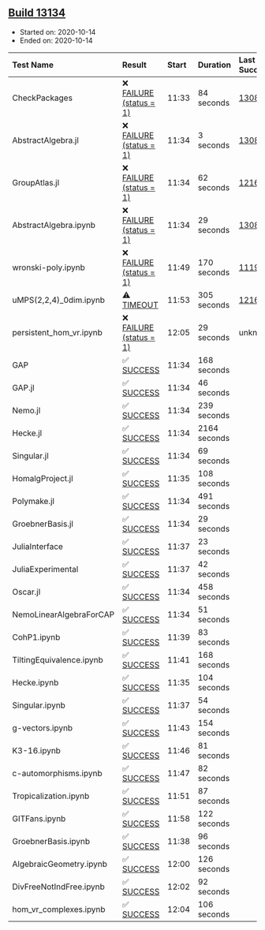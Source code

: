 ## [Build 13134](https://oscarci.mathematik.uni-kl.de/job/oscar/13134/)

* Started on: 2020-10-14
* Ended on: 2020-10-14

| Test Name    | Result | Start | Duration | Last Success | First Failure |
|:-------------|:-------|:------|:---------|:-------------|:--------------|
| CheckPackages | ❌ [FAILURE (status = 1)](https://oscarci.mathematik.uni-kl.de/job/oscar/13134/artifact/logs/build-13134/CheckPackages.log) | 11:33 | 84 seconds | [13085](https://oscarci.mathematik.uni-kl.de/job/oscar/13085/) | [13086](https://oscarci.mathematik.uni-kl.de/job/oscar/13086/) |
| AbstractAlgebra.jl | ❌ [FAILURE (status = 1)](https://oscarci.mathematik.uni-kl.de/job/oscar/13134/artifact/logs/build-13134/AbstractAlgebra.jl.log) | 11:34 | 3 seconds | [13085](https://oscarci.mathematik.uni-kl.de/job/oscar/13085/) | [13086](https://oscarci.mathematik.uni-kl.de/job/oscar/13086/) |
| GroupAtlas.jl | ❌ [FAILURE (status = 1)](https://oscarci.mathematik.uni-kl.de/job/oscar/13134/artifact/logs/build-13134/GroupAtlas.jl.log) | 11:34 | 62 seconds | [12167](https://oscarci.mathematik.uni-kl.de/job/oscar/12167/) | [12168](https://oscarci.mathematik.uni-kl.de/job/oscar/12168/) |
| AbstractAlgebra.ipynb | ❌ [FAILURE (status = 1)](https://oscarci.mathematik.uni-kl.de/job/oscar/13134/artifact/logs/build-13134/AbstractAlgebra.ipynb.log) | 11:34 | 29 seconds | [13085](https://oscarci.mathematik.uni-kl.de/job/oscar/13085/) | [13086](https://oscarci.mathematik.uni-kl.de/job/oscar/13086/) |
| wronski-poly.ipynb | ❌ [FAILURE (status = 1)](https://oscarci.mathematik.uni-kl.de/job/oscar/13134/artifact/logs/build-13134/wronski-poly.ipynb.log) | 11:49 | 170 seconds | [11192](https://oscarci.mathematik.uni-kl.de/job/oscar/11192/) | [11193](https://oscarci.mathematik.uni-kl.de/job/oscar/11193/) |
| uMPS(2,2,4)_0dim.ipynb | ⚠ [TIMEOUT](https://oscarci.mathematik.uni-kl.de/job/oscar/13134/artifact/logs/build-13134/uMPS-2-2-4-_0dim.ipynb.log) | 11:53 | 305 seconds | [12167](https://oscarci.mathematik.uni-kl.de/job/oscar/12167/) | [12168](https://oscarci.mathematik.uni-kl.de/job/oscar/12168/) |
| persistent_hom_vr.ipynb | ❌ [FAILURE (status = 1)](https://oscarci.mathematik.uni-kl.de/job/oscar/13134/artifact/logs/build-13134/persistent_hom_vr.ipynb.log) | 12:05 | 29 seconds | unknown | unknown |
| GAP | ✅ [SUCCESS](https://oscarci.mathematik.uni-kl.de/job/oscar/13134/artifact/logs/build-13134/GAP.log) | 11:34 | 168 seconds |  |  |
| GAP.jl | ✅ [SUCCESS](https://oscarci.mathematik.uni-kl.de/job/oscar/13134/artifact/logs/build-13134/GAP.jl.log) | 11:34 | 46 seconds |  |  |
| Nemo.jl | ✅ [SUCCESS](https://oscarci.mathematik.uni-kl.de/job/oscar/13134/artifact/logs/build-13134/Nemo.jl.log) | 11:34 | 239 seconds |  |  |
| Hecke.jl | ✅ [SUCCESS](https://oscarci.mathematik.uni-kl.de/job/oscar/13134/artifact/logs/build-13134/Hecke.jl.log) | 11:34 | 2164 seconds |  |  |
| Singular.jl | ✅ [SUCCESS](https://oscarci.mathematik.uni-kl.de/job/oscar/13134/artifact/logs/build-13134/Singular.jl.log) | 11:34 | 69 seconds |  |  |
| HomalgProject.jl | ✅ [SUCCESS](https://oscarci.mathematik.uni-kl.de/job/oscar/13134/artifact/logs/build-13134/HomalgProject.jl.log) | 11:35 | 108 seconds |  |  |
| Polymake.jl | ✅ [SUCCESS](https://oscarci.mathematik.uni-kl.de/job/oscar/13134/artifact/logs/build-13134/Polymake.jl.log) | 11:34 | 491 seconds |  |  |
| GroebnerBasis.jl | ✅ [SUCCESS](https://oscarci.mathematik.uni-kl.de/job/oscar/13134/artifact/logs/build-13134/GroebnerBasis.jl.log) | 11:34 | 29 seconds |  |  |
| JuliaInterface | ✅ [SUCCESS](https://oscarci.mathematik.uni-kl.de/job/oscar/13134/artifact/logs/build-13134/JuliaInterface.log) | 11:37 | 23 seconds |  |  |
| JuliaExperimental | ✅ [SUCCESS](https://oscarci.mathematik.uni-kl.de/job/oscar/13134/artifact/logs/build-13134/JuliaExperimental.log) | 11:37 | 42 seconds |  |  |
| Oscar.jl | ✅ [SUCCESS](https://oscarci.mathematik.uni-kl.de/job/oscar/13134/artifact/logs/build-13134/Oscar.jl.log) | 11:34 | 458 seconds |  |  |
| NemoLinearAlgebraForCAP | ✅ [SUCCESS](https://oscarci.mathematik.uni-kl.de/job/oscar/13134/artifact/logs/build-13134/NemoLinearAlgebraForCAP.log) | 11:34 | 51 seconds |  |  |
| CohP1.ipynb | ✅ [SUCCESS](https://oscarci.mathematik.uni-kl.de/job/oscar/13134/artifact/logs/build-13134/CohP1.ipynb.log) | 11:39 | 83 seconds |  |  |
| TiltingEquivalence.ipynb | ✅ [SUCCESS](https://oscarci.mathematik.uni-kl.de/job/oscar/13134/artifact/logs/build-13134/TiltingEquivalence.ipynb.log) | 11:41 | 168 seconds |  |  |
| Hecke.ipynb | ✅ [SUCCESS](https://oscarci.mathematik.uni-kl.de/job/oscar/13134/artifact/logs/build-13134/Hecke.ipynb.log) | 11:35 | 104 seconds |  |  |
| Singular.ipynb | ✅ [SUCCESS](https://oscarci.mathematik.uni-kl.de/job/oscar/13134/artifact/logs/build-13134/Singular.ipynb.log) | 11:37 | 54 seconds |  |  |
| g-vectors.ipynb | ✅ [SUCCESS](https://oscarci.mathematik.uni-kl.de/job/oscar/13134/artifact/logs/build-13134/g-vectors.ipynb.log) | 11:43 | 154 seconds |  |  |
| K3-16.ipynb | ✅ [SUCCESS](https://oscarci.mathematik.uni-kl.de/job/oscar/13134/artifact/logs/build-13134/K3-16.ipynb.log) | 11:46 | 81 seconds |  |  |
| c-automorphisms.ipynb | ✅ [SUCCESS](https://oscarci.mathematik.uni-kl.de/job/oscar/13134/artifact/logs/build-13134/c-automorphisms.ipynb.log) | 11:47 | 82 seconds |  |  |
| Tropicalization.ipynb | ✅ [SUCCESS](https://oscarci.mathematik.uni-kl.de/job/oscar/13134/artifact/logs/build-13134/Tropicalization.ipynb.log) | 11:51 | 87 seconds |  |  |
| GITFans.ipynb | ✅ [SUCCESS](https://oscarci.mathematik.uni-kl.de/job/oscar/13134/artifact/logs/build-13134/GITFans.ipynb.log) | 11:58 | 122 seconds |  |  |
| GroebnerBasis.ipynb | ✅ [SUCCESS](https://oscarci.mathematik.uni-kl.de/job/oscar/13134/artifact/logs/build-13134/GroebnerBasis.ipynb.log) | 11:38 | 96 seconds |  |  |
| AlgebraicGeometry.ipynb | ✅ [SUCCESS](https://oscarci.mathematik.uni-kl.de/job/oscar/13134/artifact/logs/build-13134/AlgebraicGeometry.ipynb.log) | 12:00 | 126 seconds |  |  |
| DivFreeNotIndFree.ipynb | ✅ [SUCCESS](https://oscarci.mathematik.uni-kl.de/job/oscar/13134/artifact/logs/build-13134/DivFreeNotIndFree.ipynb.log) | 12:02 | 92 seconds |  |  |
| hom_vr_complexes.ipynb | ✅ [SUCCESS](https://oscarci.mathematik.uni-kl.de/job/oscar/13134/artifact/logs/build-13134/hom_vr_complexes.ipynb.log) | 12:04 | 106 seconds |  |  |
